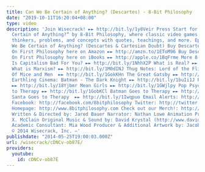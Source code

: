 ```yaml
---
title: Can We Be Certain of Anything? (Descartes) - 8-Bit Philosophy
date: "2019-10-11T16:20:04+08:00"
type: video
description: 'Join Wisecrack! ►► http://bit.ly/1y8Veir Press Start for “Can We Be
  Certain of Anything?“ by 8-Bit Philosophy, where classic video games introduce famous
  thinkers, problems, and concepts with quotes, teachings, and more. Episode 4: Can
  We Be Certain of Anything? (Descartes & Cartesian Doubt) Buy Descartes: Meditations
  On First Philosophy here on Amazon ►► http://amzn.to/1EToM96 Buy Descartes: Meditations
  On First Philosophy here on iBooks ►► http://apple.co/1BqFrme More 8-Bit Philosophy:
  Is Capitalism Bad For You? ►► http://bit.ly/1NhhX2P What is Real? ►► http://bit.ly/1HHC9g1
  What is Marxism? ►► http://bit.ly/1M0dINJ Thug Notes: Lord of the Flies ►► http://bit.ly/19RhTe0
  Of Mice and Men  ►► http://bit.ly/1GokKHn The Great Gatsby ►► http://bit.ly/1BoYKqs
  Earthling Cinema: Batman - The Dark Knight ►► http://bit.ly/1buIi1J Pulp Fiction
  ►► http://bit.ly/18Yjbmr Mean Girls ►► http://bit.ly/1GWjlpy Pop Psych: Mario Goes
  to Therapy ►► http://bit.ly/1GobKCl Batman Goes to Therapy ►► http://bit.ly/1xhmXCy
  Santa Goes to Therapy  ►► http://bit.ly/1Iwqpuo Email Alerts: http://eepurl.com/3l8qH
  Facebook: http://facebook.com/8bitphilosophy Twitter: http://twitter.com/8bitphilosophy
  Homepage: http://www.8bitphilosophy.com Check out our Merch!: http://www.wisecrack.co/store
  Written & Directed by: Jared Bauer Narrator: Nathan Lowe Animation Producer: MB
  X. McClain Original Music & Sound by: David Krystal (http://www.davidkrystalmusic.com)
  Academic Consultant: Mia Wood Producer & Additional Artwork by: Jacob S. Salamon
  © 2014 Wisecrack, Inc. –'
publishdate: "2014-05-25T19:00:03.000Z"
url: /wisecrack/cDNCv-ob87E/
providers:
  youtube:
    id: cDNCv-ob87E
---
```

